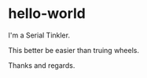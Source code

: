 # hello-world

I'm a Serial Tinkler.

This better be easier than truing wheels.

Thanks and regards.
